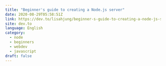 ```yaml
---
title: "Beginner's guide to creating a Node.js server"
date: 2020-08-29T05:58:51Z
link: https://dev.to/lisahjung/beginner-s-guide-to-creating-a-node-js-server-3d0j?utm_medium=RSS&utm_source=news.12bit.vn
site: dev.to
language: English
category:
  - node
  - beginners
  - webdev
  - javascript
draft: false
---
```

